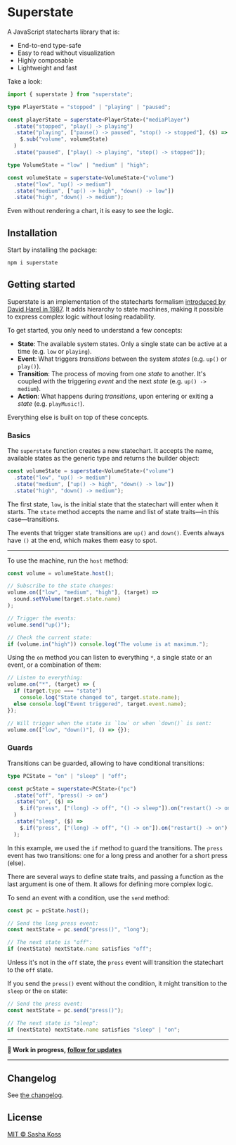 # Superstate

A JavaScript statecharts library that is:

- End-to-end type-safe
- Easy to read without visualization
- Highly composable
- Lightweight and fast

Take a look:

```ts
import { superstate } from "superstate";

type PlayerState = "stopped" | "playing" | "paused";

const playerState = superstate<PlayerState>("mediaPlayer")
  .state("stopped", "play() -> playing")
  .state("playing", ["pause() -> paused", "stop() -> stopped"], ($) =>
    $.sub("volume", volumeState)
  )
  .state("paused", ["play() -> playing", "stop() -> stopped"]);

type VolumeState = "low" | "medium" | "high";

const volumeState = superstate<VolumeState>("volume")
  .state("low", "up() -> medium")
  .state("medium", ["up() -> high", "down() -> low"])
  .state("high", "down() -> medium");
```

Even without rendering a chart, it is easy to see the logic.

## Installation

Start by installing the package:

```sh
npm i superstate
```

## Getting started

Superstate is an implementation of the statecharts formalism [introduced by David Harel in 1987](https://www.sciencedirect.com/science/article/pii/0167642387900359). It adds hierarchy to state machines, making it possible to express complex logic without losing readability.

To get started, you only need to understand a few concepts:

- **State**: The available system states. Only a single state can be active at a time (e.g. `low` or `playing`).
- **Event**: What triggers _transitions_ between the system _states_ (e.g. `up()` or `play()`).
- **Transition**: The process of moving from one _state_ to another. It's coupled with the triggering _event_ and the next _state_ (e.g. `up() -> medium`).
- **Action**: What happens during _transitions_, upon entering or exiting a _state_ (e.g. `playMusic!`).

Everything else is built on top of these concepts.

### Basics

The `superstate` function creates a new statechart. It accepts the name, available states as the generic type and returns the builder object:

```ts
const volumeState = superstate<VolumeState>("volume")
  .state("low", "up() -> medium")
  .state("medium", ["up() -> high", "down() -> low"])
  .state("high", "down() -> medium");
```

The first state, `low`, is the initial state that the statechart will enter when it starts. The `state` method accepts the name and list of state traits—in this case—transitions.

The events that trigger state transitions are `up()` and `down()`. Events always have `()` at the end, which makes them easy to spot.

---

To use the machine, run the `host` method:

```ts
const volume = volumeState.host();

// Subscribe to the state changes:
volume.on(["low", "medium", "high"], (target) =>
  sound.setVolume(target.state.name)
);

// Trigger the events:
volume.send("up()");

// Check the current state:
if (volume.in("high")) console.log("The volume is at maximum.");
```

Using the `on` method you can listen to everything `*`, a single state or an event, or a combination of them:

```ts
// Listen to everything:
volume.on("*", (target) => {
  if (target.type === "state")
    console.log("State changed to", target.state.name);
  else console.log("Event triggered", target.event.name);
});

// Will trigger when the state is `low` or when `down()` is sent:
volume.on(["low", "down()"], () => {});
```

### Guards

Transitions can be guarded, allowing to have conditional transitions:

```ts
type PCState = "on" | "sleep" | "off";

const pcState = superstate<PCState>("pc")
  .state("off", "press() -> on")
  .state("on", ($) =>
    $.if("press", ["(long) -> off", "() -> sleep"]).on("restart() -> on")
  )
  .state("sleep", ($) =>
    $.if("press", ["(long) -> off", "() -> on"]).on("restart() -> on")
  );
```

In this example, we used the `if` method to guard the transitions. The `press` event has two transitions: one for a long press and another for a short press (else).

There are several ways to define state traits, and passing a function as the last argument is one of them. It allows for defining more complex logic.

To send an event with a condition, use the `send` method:

```ts
const pc = pcState.host();

// Send the long press event:
const nextState = pc.send("press()", "long");

// The next state is "off":
if (nextState) nextState.name satisfies "off";
```

Unless it's not in the `off` state, the `press` event will transition the statechart to the `off` state.

If you send the `press()` event without the condition, it might transition to the `sleep` or the `on` state:

```ts
// Send the press event:
const nextState = pc.send("press()");

// The next state is "sleep":
if (nextState) nextState.name satisfies "sleep" | "on";
```

---

**🚧 Work in progress, [follow for updates](https://twitter.com/kossnocorp)**

---

## Changelog

See [the changelog](./CHANGELOG.md).

## License

[MIT © Sasha Koss](https://kossnocorp.mit-license.org/)
